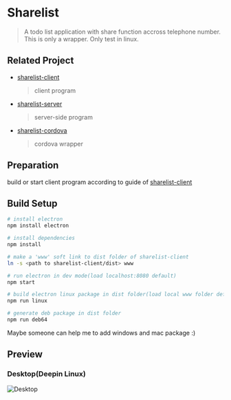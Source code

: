 # Sharelist

> A todo list application with share function accross telephone number.
> This is only a wrapper.
> Only test in linux.

## Related Project

* [sharelist-client](https://gitee.com/antipro/sharelist-client)
  > client program
* [sharelist-server](https://gitee.com/antipro/sharelist-server)
  > server-side program
* [sharelist-cordova](https://gitee.com/antipro/sharelist-cordova)
  > cordova wrapper

## Preparation

build or start client program according to guide of [sharelist-client](https://gitee.com/antipro/sharelist-client)

## Build Setup

``` bash
# install electron
npm install electron

# install dependencies
npm install

# make a 'www' soft link to dist folder of sharelist-client
ln -s <path to sharelist-client/dist> www

# run electron in dev mode(load localhost:8080 default)
npm start

# build electron linux package in dist folder(load local www folder default)
npm run linux

# generate deb package in dist folder
npm run deb64
```
Maybe someone can help me to add windows and mac package :)

## Preview
### Desktop(Deepin Linux)

![Desktop](http://onmdsye1w.bkt.clouddn.com/sharelist-electron2.png)